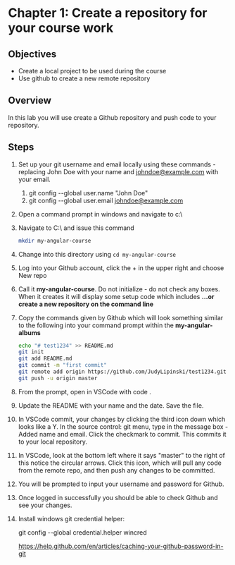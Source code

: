 # Chapter 1: Create a repository for your course work

## Objectives

- Create a local project to be used during the course
- Use github to create a new remote repository

## Overview

In this lab you will use create a Github repository and push code to your repository.

## Steps

1. Set up your git username and email locally using these commands - replacing John Doe with your name and johndoe@example.com with your email.

   1. git config --global user.name "John Doe"
   2. git config --global user.email johndoe@example.com

1. Open a command prompt in windows and navigate to c:\

1. Navigate to C:\ and issue this command

   ```bash
   mkdir my-angular-course
   ```

1. Change into this directory using `cd my-angular-course`

1. Log into your Github account, click the + in the upper right and choose New repo

1. Call it **my-angular-course**. Do not initialize - do not check any boxes. When it creates it will display some setup code which includes **…or create a new repository on the command line**

1. Copy the commands given by Github which will look something similar to the following into your command prompt within the **my-angular-albums**

   ```bash
   echo "# test1234" >> README.md
   git init
   git add README.md
   git commit -m "first commit"
   git remote add origin https://github.com/JudyLipinski/test1234.git
   git push -u origin master
   ```

1. From the prompt, open in VSCode with code .

1. Update the README with your name and the date. Save the file.

1. In VSCode commit, your changes by clicking the third icon down which looks like a Y. In the source control: git menu, type in the message box - Added name and email. Click the checkmark to commit. This commits it to your local repository.

1. In VSCode, look at the bottom left where it says "master" to the right of this notice the circular arrows. Click this icon, which will pull any code from the remote repo, and then push any changes to be committed.

1. You will be prompted to input your username and password for Github.

1. Once logged in successfully you should be able to check Github and see your changes.

1. Install windows git credential helper:

   git config --global credential.helper wincred

   https://help.github.com/en/articles/caching-your-github-password-in-git

